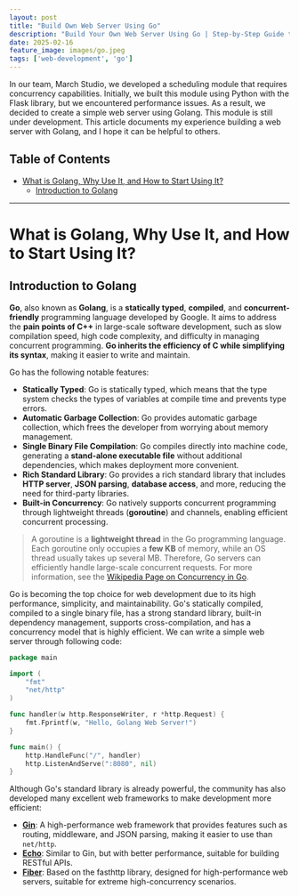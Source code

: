 ```yaml
---
layout: post
title: "Build Own Web Server Using Go"
description: "Build Your Own Web Server Using Go | Step-by-Step Guide to Creating a Simple and Efficient Web Server"
date: 2025-02-16
feature_image: images/go.jpeg
tags: ['web-development', 'go']
---
```


In our team, March Studio, we developed a scheduling module that requires concurrency capabilities. Initially, we built this module using Python with the Flask library, but we encountered performance issues. As a result, we decided to create a simple web server using Golang. This module is still under development. This article documents my experience building a web server with Golang, and I hope it can be helpful to others.

<!--more-->

## Table of Contents
- [What is Golang, Why Use It, and How to Start Using It?](#what-is-golang-why-use-it-and-how-to-start-using-it)
  - [Introduction to Golang](#introduction-to-golang)


---

# What is Golang, Why Use It, and How to Start Using It?

## Introduction to Golang

**Go**, also known as **Golang**, is a **statically typed**, **compiled**, and **concurrent-friendly** programming language developed by Google. It aims to address the **pain points of C++** in large-scale software development, such as slow compilation speed, high code complexity, and difficulty in managing concurrent programming. **Go inherits the efficiency of C while simplifying its syntax**, making it easier to write and maintain.

Go has the following notable features:
- **Statically Typed**: Go is statically typed, which means that the type system checks the types of variables at compile time and prevents type errors.
- **Automatic Garbage Collection**: Go provides automatic garbage collection, which frees the developer from worrying about memory management.
- **Single Binary File Compilation**: Go compiles directly into machine code, generating a **stand-alone executable file** without additional dependencies, which makes deployment more convenient.
- **Rich Standard Library**: Go provides a rich standard library that includes **HTTP server**, **JSON parsing**, **database access**, and more, reducing the need for third-party libraries.
- **Built-in Concurrency**: Go natively supports concurrent programming through lightweight threads (**goroutine**) and channels, enabling efficient concurrent processing.

> A goroutine is a **lightweight thread** in the Go programming language. Each goroutine only occupies a **few KB** of memory, while an OS thread usually takes up several MB. Therefore, Go servers can efficiently handle large-scale concurrent requests. For more information, see the [Wikipedia Page on Concurrency in Go](https://en.wikipedia.org/wiki/Go_(programming_language)#Concurrency).

Go is becoming the top choice for web development due to its high performance, simplicity, and maintainability. Go's statically compiled, compiled to a single binary file, has a strong standard library, built-in dependency management, supports cross-compilation, and has a concurrency model that is highly efficient. We can write a simple web server through following code:

```go
package main

import (
	"fmt"
	"net/http"
)

func handler(w http.ResponseWriter, r *http.Request) {
	fmt.Fprintf(w, "Hello, Golang Web Server!")
}

func main() {
	http.HandleFunc("/", handler)
	http.ListenAndServe(":8080", nil)
}
```

Although Go's standard library is already powerful, the community has also developed many excellent web frameworks to make development more efficient:
- **[Gin](https://gin-gonic.com/)**: A high-performance web framework that provides features such as routing, middleware, and JSON parsing, making it easier to use than `net/http`.
- **[Echo](https://echo.labstack.com/)**: Similar to Gin, but with better performance, suitable for building RESTful APIs.
- **[Fiber](https://gofiber.io/)**: Based on the fasthttp library, designed for high-performance web servers, suitable for extreme high-concurrency scenarios.
